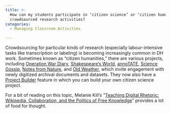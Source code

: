 ```yaml
---
title: >-
  How can my students participate in ‘citizen science’ or ‘citizen humanities’
  crowdsourced research activities?
categories:
  - Managing Classroom Activities

---
```

Crowdsourcing for particular kinds of research (especially labour-intensive tasks like transcription or labeling) is becoming increasingly common in DH work. Sometimes known as “citizen humanities,” there are various projects, including [Operation War Diary](https://www.google.com/url?q=https://www.operationwardiary.org/&sa=D&source=editors&ust=1649984699413749&usg=AOvVaw0ndIG_crODrWhegkqchgIf), [Shakespeare’s World](https://www.google.com/url?q=https://www.shakespearesworld.org/%23/&sa=D&source=editors&ust=1649984699413935&usg=AOvVaw280ObZwyMljUbF8U0W7zwe), [annoTATE](https://www.google.com/url?q=https://anno.tate.org.uk/%23/&sa=D&source=editors&ust=1649984699414102&usg=AOvVaw1yKE9Cvpu2VX8B2kq4Nnd-), [Science Gossip](https://www.google.com/url?q=https://www.sciencegossip.org/&sa=D&source=editors&ust=1649984699414238&usg=AOvVaw0EXYshpz5ozDtReeYcD3ds), [Notes from Nature](https://www.google.com/url?q=https://www.notesfromnature.org/?_ga%3D1.14940287.839718741.1468302077&sa=D&source=editors&ust=1649984699414405&usg=AOvVaw35TgcfruUntVRv70tRg9XR), and [Old Weather](https://www.google.com/url?q=https://www.oldweather.org/%23/&sa=D&source=editors&ust=1649984699414543&usg=AOvVaw2rEkc4t72gj1a0xN2fKpO7), which invite engagement with newly digitized archival documents and datasets. They now also have a [Project Builder](https://www.google.com/url?q=https://www.zooniverse.org/lab&sa=D&source=editors&ust=1649984699414683&usg=AOvVaw1naosIy4HkVuuUB7Vcd8s3) feature in which you can build your own citizen science project.

For a bit of reading on this topic, Melanie Kill’s “[Teaching Digital Rhetoric: Wikipedia, Collaboration, and the Politics of Free Knowledge](https://www.google.com/url?q=http://www.openbookpublishers.com/htmlreader/DHP/chap16.html%23ch16&sa=D&source=editors&ust=1649984699414952&usg=AOvVaw2AycOKrQEwsDv90ncjKpr8)” provides a lot of food for thought.
